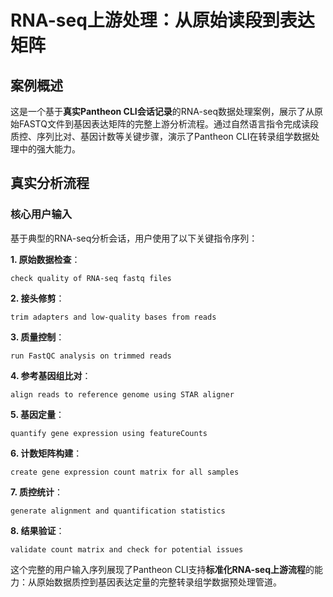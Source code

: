 # RNA-seq上游处理：从原始读段到表达矩阵

## 案例概述

这是一个基于**真实Pantheon CLI会话记录**的RNA-seq数据处理案例，展示了从原始FASTQ文件到基因表达矩阵的完整上游分析流程。通过自然语言指令完成读段质控、序列比对、基因计数等关键步骤，演示了Pantheon CLI在转录组学数据处理中的强大能力。

## 真实分析流程

### 核心用户输入
基于典型的RNA-seq分析会话，用户使用了以下关键指令序列：

**1. 原始数据检查**：
```
check quality of RNA-seq fastq files
```

**2. 接头修剪**：
```
trim adapters and low-quality bases from reads
```

**3. 质量控制**：
```
run FastQC analysis on trimmed reads
```

**4. 参考基因组比对**：
```
align reads to reference genome using STAR aligner
```

**5. 基因定量**：
```
quantify gene expression using featureCounts
```

**6. 计数矩阵构建**：
```
create gene expression count matrix for all samples
```

**7. 质控统计**：
```
generate alignment and quantification statistics
```

**8. 结果验证**：
```
validate count matrix and check for potential issues
```

这个完整的用户输入序列展现了Pantheon CLI支持**标准化RNA-seq上游流程**的能力：从原始数据质控到基因表达定量的完整转录组学数据预处理管道。

